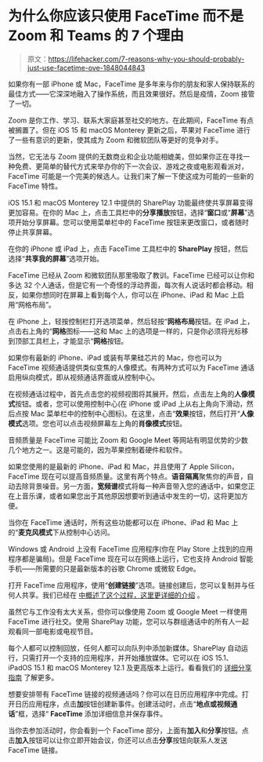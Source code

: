 # 为什么你应该只使用 FaceTime 而不是 Zoom 和 Teams 的 7 个理由

> 原文：<https://lifehacker.com/7-reasons-why-you-should-probably-just-use-facetime-ove-1848044843>

如果你有一部 iPhone 或 Mac，FaceTime 是多年来与你的朋友和家人保持联系的最佳方式——它深深地融入了操作系统，而且效果很好。然后是疫情，Zoom 接管了一切。

Zoom 是你工作、学习、联系大家庭甚至社交的地方。在此期间，FaceTime 有点被搁置了。但在 iOS 15 和 macOS Monterey 更新之后，苹果对 FaceTime 进行了一些有意识的更新，使其成为 Zoom 和微软团队等更好的竞争对手。

当然，它无法与 Zoom 提供的无数商业和企业功能相媲美，但如果你正在寻找一种免费、更简单的替代方式来举办你的下一次会议、游戏之夜或电影观看派对，FaceTime 可能是一个完美的候选人。让我们来了解一下使这成为可能的一些新的 FaceTime 特性。

iOS 15.1 和 macOS Monterey 12.1 中提供的 SharePlay 功能最终使共享屏幕变得更加容易。在你的 Mac 上，点击工具栏中的**分享播放**按钮，选择“**窗口**或“**屏幕**”选项开始分享屏幕。您可以使用菜单栏中的 FaceTime 按钮来更改窗口，或者随时停止共享屏幕。

在你的 iPhone 或 iPad 上，点击 FaceTime 工具栏中的 **SharePlay** 按钮，然后选择“**共享我的屏幕**”选项开始。

FaceTime 已经从 Zoom 和微软团队那里吸取了教训。FaceTime 已经可以让你和多达 32 个人通话，但是它有一个奇怪的浮动界面，每次有人说话时都会移动。相反，如果你想同时在屏幕上看到每个人，你可以在 iPhone、iPad 和 Mac 上启用“网格布局”。

在 iPhone 上，轻按控制栏打开选项菜单，然后轻按“**网格布局**按钮。在 iPad 上，点击右上角的“**网格**图标——这和 Mac 上的选项是一样的，只是你必须将光标移到顶部工具栏上，才能显示“**网格**按钮。

如果你有最新的 iPhone、iPad 或装有苹果硅芯片的 Mac，你也可以为 FaceTime 视频通话提供类似变焦的人像模式。有两种方式可以为 FaceTime 通话启用纵向模式，即从视频通话界面或从控制中心。

在视频通话过程中，首先点击您的视频视图将其展开。然后，点击左上角的**人像模式**按钮。或者，您可以使用控制中心(在 iPhone 或 iPad 上从右上角向下滑动，然后点按 Mac 菜单栏中的控制中心图标)。在这里，点击“**效果**按钮，然后打开“**人像模式**选项。您也可以点击视频屏幕左上角的**肖像模式**按钮。

音频质量是 FaceTime 可能比 Zoom 和 Google Meet 等网站有明显优势的少数几个地方之一。这是可能的，因为苹果控制着硬件和软件。

如果您使用的是最新的 iPhone、iPad 和 Mac，并且使用了 Apple Silicon，FaceTime 现在可以提高音频质量。这里有两个特点。**语音隔离**聚焦你的声音，自动去除背景噪音。另一方面，**宽频谱**模式将每一种声音带入您的通话中，如果您正在上音乐课，或者如果您出于其他原因想要听到通话中发生的一切，这将更加方便。

当你在 FaceTime 通话时，所有这些功能都可以在 iPhone、iPad 和 Mac 上的“**麦克风模式**下从控制中心访问。

Windows 或 Android 上没有 FaceTime 应用程序(你在 Play Store 上找到的应用程序都是骗局)。但是 FaceTime 现在可以在网络上运行，它也支持 Android 智能手机——所需要的只是最新版本的谷歌 Chrome 或微软 Edge。

打开 FaceTime 应用程序，使用“**创建链接**”选项。链接创建后，您可以复制并与任何人共享。我们已经在 [中概述了这个过程，这里更详细的介绍](https://lifehacker.com/how-to-finally-facetime-your-non-apple-friends-1847450728) 。

虽然它与工作没有太大关系，但你可以像使用 Zoom 或 Google Meet 一样使用 FaceTime 进行社交。使用 SharePlay 功能，您可以与群组通话中的所有人一起观看同一部电影或电视节目。

每个人都可以控制回放，任何人都可以向队列中添加新媒体。SharePlay 自动运行，只需打开一个支持的应用程序，并开始播放媒体。它可以在 iOS 15.1、iPadOS 15.1 和 macOS Monterey 12.1 及更高版本上运行。看看我们的 [详细分享指南](https://lifehacker.com/how-to-finally-use-shareplay-to-watch-videos-together-1847943309) 了解更多。

想要安排带有 FaceTime 链接的视频通话吗？你可以在日历应用程序中完成。打开日历应用程序，点击**加**按钮创建新事件。创建活动时，点击“**地点或视频通话**”框，选择“ **FaceTime** 添加详细信息并保存事件。

当你去参加活动时，你会看到一个 FaceTime 部分，上面有**加入**和**分享**按钮。点击**加入**按钮可以让你立即开始会议，你还可以点击**分享**按钮向联系人发送 FaceTime 链接。